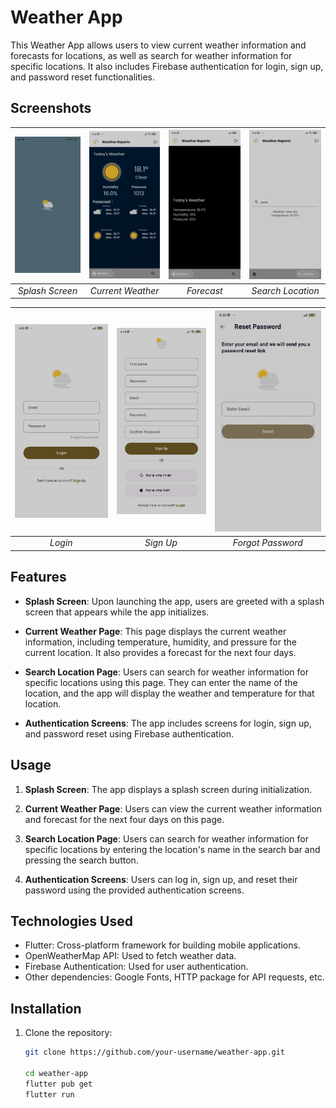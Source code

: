 # Weather App

This Weather App allows users to view current weather information and forecasts for locations, as well as search for weather information for specific locations. It also includes Firebase authentication for login, sign up, and password reset functionalities.

## Screenshots

| ![Splash Screen](ss/splash.jpg) | ![Current Weather](ss/weather.jpg) | ![Forecast](ss/net_err.jpg) | ![Search Location](ss/srh_loc.jpg) |
| :------------------------------: | :---------------------------------: | :--------------------------: | :----------------------------------: |
|       *Splash Screen*            |         *Current Weather*          |       *Forecast*             |         *Search Location*           |

| ![Login](ss/login.jpg) | ![Signup](ss/signup.jpg) | ![Forgot Password](ss/fgt_pwd.jpg) |
| :--------------------: | :----------------------: | :---------------------------------: |
|        *Login*         |         *Sign Up*         |       *Forgot Password*             |

## Features

- **Splash Screen**: Upon launching the app, users are greeted with a splash screen that appears while the app initializes.

- **Current Weather Page**: This page displays the current weather information, including temperature, humidity, and pressure for the current location. It also provides a forecast for the next four days.

- **Search Location Page**: Users can search for weather information for specific locations using this page. They can enter the name of the location, and the app will display the weather and temperature for that location.

- **Authentication Screens**: The app includes screens for login, sign up, and password reset using Firebase authentication.

## Usage

1. **Splash Screen**: The app displays a splash screen during initialization.

2. **Current Weather Page**: Users can view the current weather information and forecast for the next four days on this page.

3. **Search Location Page**: Users can search for weather information for specific locations by entering the location's name in the search bar and pressing the search button.

4. **Authentication Screens**: Users can log in, sign up, and reset their password using the provided authentication screens.

## Technologies Used

- Flutter: Cross-platform framework for building mobile applications.
- OpenWeatherMap API: Used to fetch weather data.
- Firebase Authentication: Used for user authentication.
- Other dependencies: Google Fonts, HTTP package for API requests, etc.

## Installation

1. Clone the repository:
   ```bash
   git clone https://github.com/your-username/weather-app.git

   cd weather-app
   flutter pub get
   flutter run
